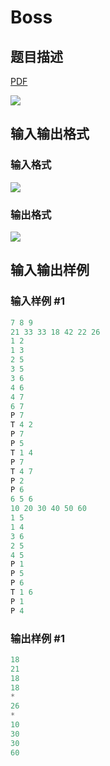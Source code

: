 # Boss

## 题目描述

[problemUrl]: https://uva.onlinejudge.org/index.php?option=com_onlinejudge&Itemid=8&category=602&page=show_problem&problem=4377

[PDF](https://uva.onlinejudge.org/external/126/p12648.pdf)

![](https://cdn.luogu.com.cn/upload/vjudge_pic/UVA12648/4eb637f240f7d7ca7000e3f9d45738edcec71ee5.png)

## 输入输出格式

### 输入格式

![](https://cdn.luogu.com.cn/upload/vjudge_pic/UVA12648/2e9104473cf0433196d8de0f0c8a53b5b0d79d71.png)

### 输出格式

![](https://cdn.luogu.com.cn/upload/vjudge_pic/UVA12648/1e6ddfc86f3b4a124d8aa6e42b931ed4fb5dd1fe.png)

## 输入输出样例

### 输入样例 #1

```cpp
7 8 9
21 33 33 18 42 22 26
1 2
1 3
2 5
3 5
3 6
4 6
4 7
6 7
P 7
T 4 2
P 7
P 5
T 1 4
P 7
T 4 7
P 2
P 6
6 5 6
10 20 30 40 50 60
1 5
1 4
3 6
2 5
4 5
P 1
P 5
P 6
T 1 6
P 1
P 4
```


### 输出样例 #1

```cpp
18
21
18
18
*
26
*
10
30
30
60
```


